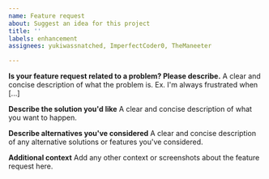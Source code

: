 ```yaml
---
name: Feature request
about: Suggest an idea for this project
title: ''
labels: enhancement
assignees: yukiwassnatched, ImperfectCoder0, TheManeeter

---
```


**Is your feature request related to a problem? Please describe.**
A clear and concise description of what the problem is. Ex. I'm always frustrated when [...]

**Describe the solution you'd like**
A clear and concise description of what you want to happen.

**Describe alternatives you've considered**
A clear and concise description of any alternative solutions or features you've considered.

**Additional context**
Add any other context or screenshots about the feature request here.
